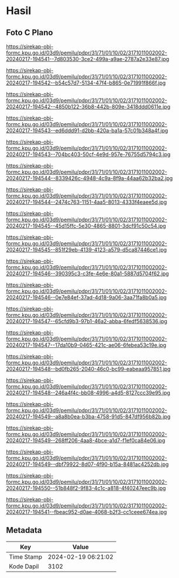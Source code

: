 # Hasil

## Foto C Plano

https://sirekap-obj-formc.kpu.go.id/03d9/pemilu/pdpr/31/71/01/10/02/3171011002002-20240217-194541--7d803530-3ce2-499a-a9ae-2787a2e33e87.jpg

https://sirekap-obj-formc.kpu.go.id/03d9/pemilu/pdpr/31/71/01/10/02/3171011002002-20240217-194542--b54c57d7-5134-47f4-b865-0e71991f866f.jpg

https://sirekap-obj-formc.kpu.go.id/03d9/pemilu/pdpr/31/71/01/10/02/3171011002002-20240217-194542--4850b122-36b8-442b-809e-3418ddd0611e.jpg

https://sirekap-obj-formc.kpu.go.id/03d9/pemilu/pdpr/31/71/01/10/02/3171011002002-20240217-194543--ed6ddd91-d2bb-420a-ba1a-57c01b348a4f.jpg

https://sirekap-obj-formc.kpu.go.id/03d9/pemilu/pdpr/31/71/01/10/02/3171011002002-20240217-194543--704bc403-50cf-4e9d-957e-76755d5794c3.jpg

https://sirekap-obj-formc.kpu.go.id/03d9/pemilu/pdpr/31/71/01/10/02/3171011002002-20240217-194544--8339426c-4948-4c9a-8f9a-44aa62b32ba2.jpg

https://sirekap-obj-formc.kpu.go.id/03d9/pemilu/pdpr/31/71/01/10/02/3171011002002-20240217-194544--2474c763-1151-4aa5-8013-4333f4eaee5d.jpg

https://sirekap-obj-formc.kpu.go.id/03d9/pemilu/pdpr/31/71/01/10/02/3171011002002-20240217-194545--45d15ffc-5e30-4865-8801-3dcf91c50c54.jpg

https://sirekap-obj-formc.kpu.go.id/03d9/pemilu/pdpr/31/71/01/10/02/3171011002002-20240217-194545--851f29eb-4139-4123-a579-d5ca87446ce1.jpg

https://sirekap-obj-formc.kpu.go.id/03d9/pemilu/pdpr/31/71/01/10/02/3171011002002-20240217-194546--390395c3-c3fe-4e6e-80a1-5887d5704f62.jpg

https://sirekap-obj-formc.kpu.go.id/03d9/pemilu/pdpr/31/71/01/10/02/3171011002002-20240217-194546--0e7e84ef-37ad-4d18-9a06-3aa71fa8b0a5.jpg

https://sirekap-obj-formc.kpu.go.id/03d9/pemilu/pdpr/31/71/01/10/02/3171011002002-20240217-194547--65cfd9b3-97b1-46a2-abba-6fedf5638536.jpg

https://sirekap-obj-formc.kpu.go.id/03d9/pemilu/pdpr/31/71/01/10/02/3171011002002-20240217-194547--17da10b9-0465-421c-ae06-6febea53c19e.jpg

https://sirekap-obj-formc.kpu.go.id/03d9/pemilu/pdpr/31/71/01/10/02/3171011002002-20240217-194548--bd0fb265-2040-46c0-bc99-eabeaa957851.jpg

https://sirekap-obj-formc.kpu.go.id/03d9/pemilu/pdpr/31/71/01/10/02/3171011002002-20240217-194548--246a4f4c-bb08-4996-a4d5-8127ccc39e95.jpg

https://sirekap-obj-formc.kpu.go.id/03d9/pemilu/pdpr/31/71/01/10/02/3171011002002-20240217-194549--a8a8b0ea-b3ba-4758-91d5-847df956b82b.jpg

https://sirekap-obj-formc.kpu.go.id/03d9/pemilu/pdpr/31/71/01/10/02/3171011002002-20240217-194549--268ff206-4aa8-4bce-a1d7-f1ef0ca84e06.jpg

https://sirekap-obj-formc.kpu.go.id/03d9/pemilu/pdpr/31/71/01/10/02/3171011002002-20240217-194549--dbf79922-8d07-4f90-b15a-8481ac4252db.jpg

https://sirekap-obj-formc.kpu.go.id/03d9/pemilu/pdpr/31/71/01/10/02/3171011002002-20240217-194550--51b848f2-9f83-4c1c-a818-4f40247eec9b.jpg

https://sirekap-obj-formc.kpu.go.id/03d9/pemilu/pdpr/31/71/01/10/02/3171011002002-20240217-194541--fbeac952-d0ae-4068-b2f3-cc1ceee674ea.jpg


## Metadata

| Key        | Value               |
| ---------- | ------------------- |
| Time Stamp | 2024-02-19 06:21:02 |
| Kode Dapil | 3102                |



